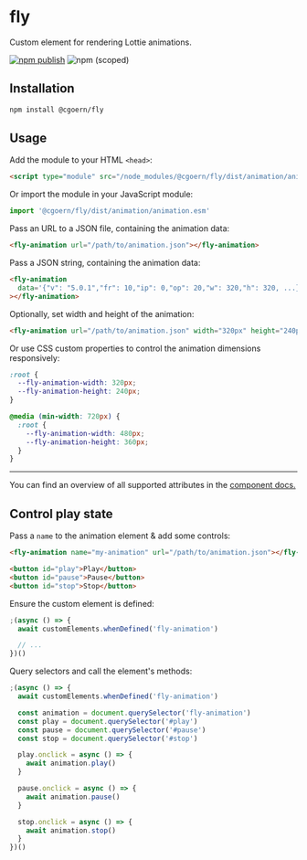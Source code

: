 # fly

Custom element for rendering Lottie animations.

[![npm publish](https://github.com/cgoern/fly/actions/workflows/npm-publish.yml/badge.svg)](https://github.com/cgoern/fly/actions/workflows/npm-publish.yml)
![npm (scoped)](https://img.shields.io/npm/v/@cgoern/fly)

## Installation

```bash
npm install @cgoern/fly
```

## Usage

Add the module to your HTML `<head>`:

```html
<script type="module" src="/node_modules/@cgoern/fly/dist/animation/animation.esm.js"></script>
```

Or import the module in your JavaScript module:

```javascript
import '@cgoern/fly/dist/animation/animation.esm'
```

Pass an URL to a JSON file, containing the animation data:

```html
<fly-animation url="/path/to/animation.json"></fly-animation>
```

Pass a JSON string, containing the animation data:

```html
<fly-animation
  data='{"v": "5.0.1","fr": 10,"ip": 0,"op": 20,"w": 320,"h": 320, ...}'
></fly-animation>
```

Optionally, set width and height of the animation:

```html
<fly-animation url="/path/to/animation.json" width="320px" height="240px"></fly-animation>
```

Or use CSS custom properties to control the animation dimensions responsively:

```css
:root {
  --fly-animation-width: 320px;
  --fly-animation-height: 240px;
}

@media (min-width: 720px) {
  :root {
    --fly-animation-width: 480px;
    --fly-animation-height: 360px;
  }
}
```

---

You can find an overview of all supported attributes in the [component docs.](https://github.com/cgoern/fly/tree/main/src/components/fly-animation)

## Control play state

Pass a `name` to the animation element & add some controls:

```html
<fly-animation name="my-animation" url="/path/to/animation.json"></fly-animation>

<button id="play">Play</button>
<button id="pause">Pause</button>
<button id="stop">Stop</button>
```

Ensure the custom element is defined:

```javascript
;(async () => {
  await customElements.whenDefined('fly-animation')

  // ...
})()
```

Query selectors and call the element's methods:

```javascript
;(async () => {
  await customElements.whenDefined('fly-animation')

  const animation = document.querySelector('fly-animation')
  const play = document.querySelector('#play')
  const pause = document.querySelector('#pause')
  const stop = document.querySelector('#stop')

  play.onclick = async () => {
    await animation.play()
  }

  pause.onclick = async () => {
    await animation.pause()
  }

  stop.onclick = async () => {
    await animation.stop()
  }
})()
```
